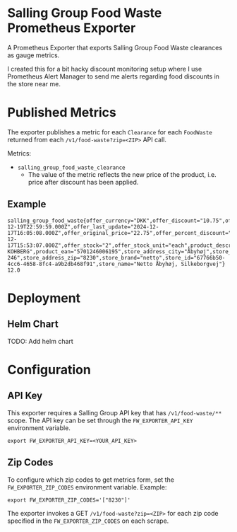# Salling Group Food Waste Prometheus Exporter
A Prometheus Exporter that exports Salling Group Food Waste clearances as gauge metrics.

I created this for a bit hacky discount monitoring setup where I use Prometheus Alert Manager to send me alerts regarding food discounts in the store near me.

# Published Metrics
The exporter publishes a metric for each `Clearance` for each `FoodWaste` returned from each `/v1/food-waste?zip=<ZIP>` API call.

Metrics: 
- `salling_group_food_waste_clearance`
  -  The value of the metric reflects the new price of the product, i.e. price after discount has been applied.

## Example
```
salling_group_food_waste{offer_currency="DKK",offer_discount="10.75",offer_ean="5712580370088",offer_end_time="2024-12-19T22:59:59.000Z",offer_last_update="2024-12-17T16:05:08.000Z",offer_original_price="22.75",offer_percent_discount="47.25",offer_start_time="2024-12-17T15:53:07.000Z",offer_stock="2",offer_stock_unit="each",product_description="SOLSKINSBOLLER KOHBERG",product_ean="5701246006195",store_address_city="Åbyhøj",store_address_country="DK",store_address_street="Silkeborgvej 246",store_address_zip="8230",store_brand="netto",store_id="67766b50-4cc6-4658-8fc4-a9b2db468f91",store_name="Netto Åbyhøj, Silkeborgvej"} 12.0
```

# Deployment
## Helm Chart 
TODO: Add helm chart

# Configuration
## API Key
This exporter requires a Salling Group API key that has `/v1/food-waste/**` scope.
The API key can be set through the `FW_EXPORTER_API_KEY` environment variable.
```
export FW_EXPORTER_API_KEY=<YOUR_API_KEY>
```

## Zip Codes
To configure which zip codes to get metrics form, set the `FW_EXPORTER_ZIP_CODES` environment variable. 
Example: 
```
export FW_EXPORTER_ZIP_CODES='["8230"]'
```
The exporter invokes a GET `/v1/food-waste?zip=<ZIP>` for each zip code specified in the `FW_EXPORTER_ZIP_CODES` on each scrape. 



